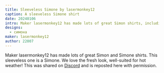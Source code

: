 ```yaml
---
title: Sleeveless Simone by lasermonkey12
caption: A sleeveless Simone shirt
date: 20240106
intro: Maker lasermonkey12 has made lots of great Simon shirts, including this sleeveless one.
designs:
  - симона
maker: lasermonkey12
author: 22007
---
```


Maker lasermonkey12 has made lots of great Simon and Simone shirts. This sleeveless one is a Simone. We love the fresh look, well-suited for hot weather! This was shared on [Discord](https://discord.freesewing.org/) and is reposted here with permission.
